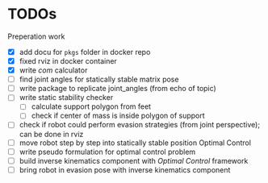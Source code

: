 # TODOs
 Preperation work
- [x] add docu for `pkgs` folder in docker repo
- [x] fixed rviz in docker container
- [x] write *com* calculator
- [ ] find joint angles for statically stable matrix pose
- [ ] write package to replicate joint_angles (from echo of topic)
- [ ] write static stability checker
    - [ ] calculate support polygon from feet
    - [ ] check if center of mass is inside polygon of support
- [ ] check if robot could perform evasion strategies (from joint perspective); can be done in rviz
- [ ] move robot step by step into statically stable position
 Optimal Control
- [ ] write pseudo formulation for optimal control problem
- [ ] build inverse kinematics component with *Optimal Control* framework
- [ ] bring robot in evasion pose with inverse kinematics component
